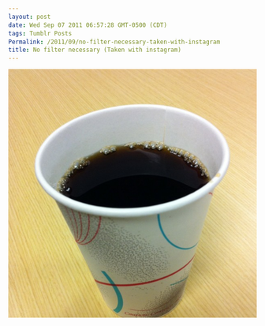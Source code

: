 ```yaml
---
layout: post
date: Wed Sep 07 2011 06:57:28 GMT-0500 (CDT)
tags: Tumblr Posts
Permalink: /2011/09/no-filter-necessary-taken-with-instagram
title: No filter necessary (Taken with instagram)
---
```


![](/public/assets/tumblr/tumblr_lr5ijsVAwS1qa4klho1_1280.jpg)
